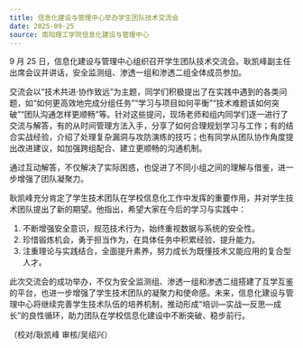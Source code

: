```yaml
---
title: 信息化建设与管理中心举办学生团队技术交流会
date: 2025-09-25
source: 南阳理工学院信息化建设与管理中心
---
```


9 月 25 日，信息化建设与管理中心组织召开学生团队技术交流会。耿凯峰副主任出席会议并讲话，安全监测组、渗透一组和渗透二组全体成员参加。

交流会以“技术共进·协作致远”为主题，同学们积极提出了在实践中遇到的各类问题，如“如何更高效地完成分组任务”“学习与项目如何平衡”“技术难题该如何突破”“团队沟通怎样更顺畅”等。针对这些提问，现场老师和组内同学们逐一进行了交流与解答，有的从时间管理方法入手，分享了如何合理规划学习与工作；有的结合实战经验，介绍了处理复杂漏洞与攻防演练的技巧；也有同学从团队协作角度提出改进建议，如加强跨组配合、建立更顺畅的沟通机制。

通过互动解答，不仅解决了实际困惑，也促进了不同小组之间的理解与借鉴，进一步增强了团队凝聚力。

耿凯峰充分肯定了学生技术团队在学校信息化工作中发挥的重要作用，并对学生技术团队提出了新的期望。他指出，希望大家在今后的学习与实践中：

1. 不断增强安全意识，规范技术行为，始终重视数据与系统的安全性。
2. 珍惜锻炼机会，勇于担当作为，在具体任务中积累经验、提升能力。
3. 注重理论与实践结合，全面提升素养，努力成长为既懂技术又能应用的复合型人才。

此次交流会的成功举办，不仅为安全监测组、渗透一组和渗透二组搭建了互学互鉴的平台，也进一步增强了学生技术团队的凝聚力和使命感。未来，信息化建设与管理中心将继续完善学生技术队伍的培养机制，推动形成“培训—实战—反思—成长”的良性循环，助力团队在学校信息化建设中不断突破、稳步前行。

（校对/耿凯峰 审核/吴绍兴）

